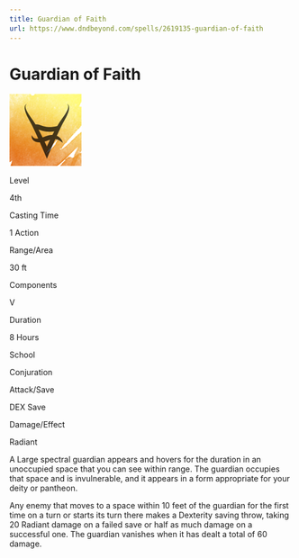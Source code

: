 ```yaml
---
title: Guardian of Faith
url: https://www.dndbeyond.com/spells/2619135-guardian-of-faith
---
```


# Guardian of Faith

![Guardian of Faith](guardian-of-faith.png)

Level

4th

Casting Time

1 Action

Range/Area

30 ft

Components

V

Duration

8 Hours

School

Conjuration

Attack/Save

DEX Save

Damage/Effect

Radiant

A Large spectral guardian appears and hovers for the duration in an unoccupied space that you can see within range. The guardian occupies that space and is invulnerable, and it appears in a form appropriate for your deity or pantheon.

Any enemy that moves to a space within 10 feet of the guardian for the first time on a turn or starts its turn there makes a Dexterity saving throw, taking 20 Radiant damage on a failed save or half as much damage on a successful one. The guardian vanishes when it has dealt a total of 60 damage.